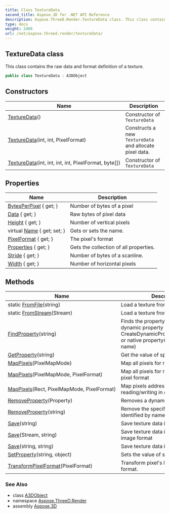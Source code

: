 ```yaml
---
title: Class TextureData
second_title: Aspose.3D for .NET API Reference
description: Aspose.ThreeD.Render.TextureData class. This class contains the raw data and format definition of a texture
type: docs
weight: 2460
url: /net/aspose.threed.render/texturedata/
---
```

## TextureData class

This class contains the raw data and format definition of a texture.

```csharp
public class TextureData : A3DObject
```

## Constructors

| Name | Description |
| --- | --- |
| [TextureData](texturedata/#constructor)() | Constructor of `TextureData` |
| [TextureData](texturedata/#constructor_1)(int, int, PixelFormat) | Constructs a new `TextureData` and allocate pixel data. |
| [TextureData](texturedata/#constructor_2)(int, int, int, int, PixelFormat, byte[]) | Constructor of `TextureData` |

## Properties

| Name | Description |
| --- | --- |
| [BytesPerPixel](../../aspose.threed.render/texturedata/bytesperpixel/) { get; } | Number of bytes of a pixel |
| [Data](../../aspose.threed.render/texturedata/data/) { get; } | Raw bytes of pixel data |
| [Height](../../aspose.threed.render/texturedata/height/) { get; } | Number of vertical pixels |
| virtual [Name](../../aspose.threed/a3dobject/name/) { get; set; } | Gets or sets the name. |
| [PixelFormat](../../aspose.threed.render/texturedata/pixelformat/) { get; } | The pixel's format |
| [Properties](../../aspose.threed/a3dobject/properties/) { get; } | Gets the collection of all properties. |
| [Stride](../../aspose.threed.render/texturedata/stride/) { get; } | Number of bytes of a scanline. |
| [Width](../../aspose.threed.render/texturedata/width/) { get; } | Number of horizontal pixels |

## Methods

| Name | Description |
| --- | --- |
| static [FromFile](../../aspose.threed.render/texturedata/fromfile/)(string) | Load a texture from file |
| static [FromStream](../../aspose.threed.render/texturedata/fromstream/)(Stream) | Load a texture from stream |
| [FindProperty](../../aspose.threed/a3dobject/findproperty/)(string) | Finds the property. It can be a dynamic property (Created by CreateDynamicProperty/SetProperty) or native property(Identified by its name) |
| [GetProperty](../../aspose.threed/a3dobject/getproperty/)(string) | Get the value of specified property |
| [MapPixels](../../aspose.threed.render/texturedata/mappixels/#mappixels)(PixelMapMode) | Map all pixels for read/write |
| [MapPixels](../../aspose.threed.render/texturedata/mappixels/#mappixels_1)(PixelMapMode, PixelFormat) | Map all pixels for read/write in given pixel format |
| [MapPixels](../../aspose.threed.render/texturedata/mappixels/#mappixels_2)(Rect, PixelMapMode, PixelFormat) | Map pixels addressed by rect for reading/writing in given pixel format |
| [RemoveProperty](../../aspose.threed/a3dobject/removeproperty/)(Property) | Removes a dynamic property. |
| [RemoveProperty](../../aspose.threed/a3dobject/removeproperty/)(string) | Remove the specified property identified by name |
| [Save](../../aspose.threed.render/texturedata/save/#save_1)(string) | Save texture data into image file |
| [Save](../../aspose.threed.render/texturedata/save/#save)(Stream, string) | Save texture data into specified image format |
| [Save](../../aspose.threed.render/texturedata/save/#save_2)(string, string) | Save texture data into image file |
| [SetProperty](../../aspose.threed/a3dobject/setproperty/)(string, object) | Sets the value of specified property |
| [TransformPixelFormat](../../aspose.threed.render/texturedata/transformpixelformat/)(PixelFormat) | Transform pixel's layout to new pixel format. |

### See Also

* class [A3DObject](../../aspose.threed/a3dobject/)
* namespace [Aspose.ThreeD.Render](../../aspose.threed.render/)
* assembly [Aspose.3D](../../)


